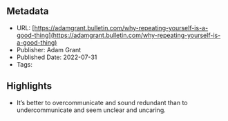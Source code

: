 ## Metadata
* URL: [https://adamgrant.bulletin.com/why-repeating-yourself-is-a-good-thing](https://adamgrant.bulletin.com/why-repeating-yourself-is-a-good-thing)
* Publisher: Adam Grant
* Published Date: 2022-07-31
* Tags: 

## Highlights
* It’s better to overcommunicate and sound redundant than to undercommunicate and seem unclear and uncaring.
